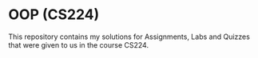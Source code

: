 # OOP (CS224)
This repository contains my solutions for Assignments, Labs and Quizzes that were given to us in the course CS224. 
